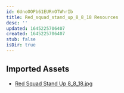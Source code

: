 ```yaml
---
id: 6UnoOOPb61EURnOTWhrIb
title: Red_squad_stand_up_8_8_18 Resources
desc: ''
updated: 1645225706407
created: 1645225706407
stub: false
isDir: true
---
```

## Imported Assets
- [Red Squad Stand Up 8_8_18.jpg](/assets/red-squad-stand-up-8_8_18-ogkZAWL24mVM.jpg)
